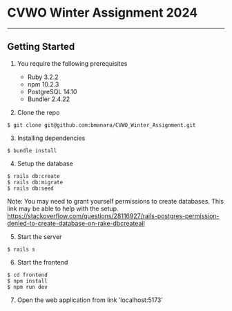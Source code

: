 # CVWO Winter Assignment 2024
---

## Getting Started 
1. You require the following prerequisites
    - Ruby 3.2.2
    - npm 10.2.3
    - PostgreSQL 14.10
    - Bundler 2.4.22 

2. Clone the repo
```
$ git clone git@github.com:bmanara/CVWO_Winter_Assignment.git
```

3. Installing dependencies
```
$ bundle install
```

4. Setup the database
```
$ rails db:create
$ rails db:migrate
$ rails db:seed
```
Note: You may need to grant yourself permissions to create databases.
This link may be able to help with the setup. 
https://stackoverflow.com/questions/28116927/rails-postgres-permission-denied-to-create-database-on-rake-dbcreateall

5. Start the server
```
$ rails s
```

6. Start the frontend
```
$ cd frontend
$ npm install
$ npm run dev
```

7. Open the web application from link 'localhost:5173'


